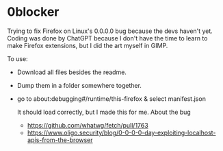 # 0blocker
Trying to fix Firefox on Linux's 0.0.0.0 bug because the devs haven't yet.
Coding was done by ChatGPT because I don't have the time to learn to make Firefox extensions, but I did the art myself in GIMP.

To use:
- Download all files besides the readme.
- Dump them in a folder somewhere together.
- go to about:debugging#/runtime/this-firefox & select manifest.json

  It should load correctly, but I made this for me.
  About the bug
  - https://github.com/whatwg/fetch/pull/1763
  - https://www.oligo.security/blog/0-0-0-0-day-exploiting-localhost-apis-from-the-browser
